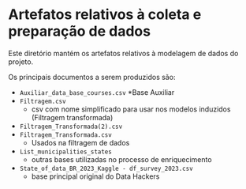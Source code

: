 # Artefatos relativos à coleta e preparação de dados

Este diretório mantém os artefatos relativos à modelagem de dados do projeto. 

Os principais documentos a serem produzidos são:

* `Auxiliar_data_base_courses.csv`
	*Base Auxiliar	 
* `Filtragem.csv`
	* csv com nome simplificado para usar nos modelos induzidos (Filtragem transformada)  
* `Filtragem_Transformada(2).csv`
* `Filtragem_Transformada.csv`
	* Usados na filtragem de dados	 
* `List_municipalities_states`
	* outras bases utilizadas no processo de enriquecimento
* `State_of_data_BR_2023_Kaggle - df_survey_2023.csv`
	* base principal original do Data Hackers
